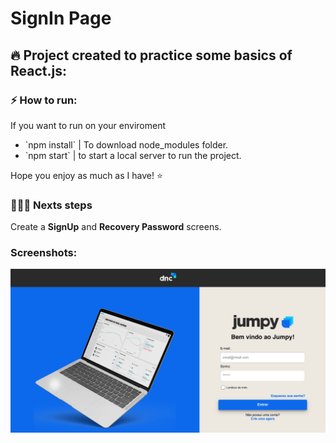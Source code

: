 # SignIn Page 

## 🔥 Project created to practice some basics of React.js:

 ### ⚡️ How to run:
  If you want to run on your enviroment
  <ul>
    <li>  `npm install` | To download node_modules folder.</li>
    <li>  `npm start` | to start a local server to run the project.</li>
  </ul>

Hope you enjoy as much as I have! ⭐

### 🏃🏻‍♂️ Nexts steps
  Create a <b>SignUp</b> and <b>Recovery Password</b> screens.

 ### Screenshots:

 <img src="src/assets/images/login-jumpy.png" alt="login-jumpy screenshot">